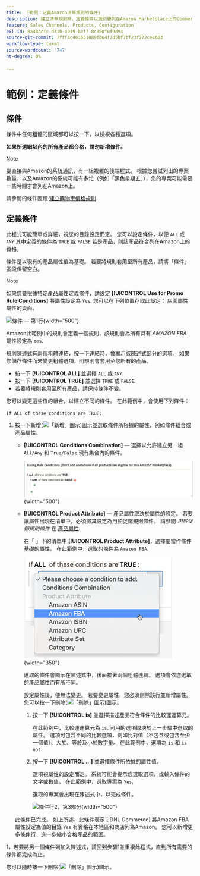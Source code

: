 ```yaml
---
title: 「範例：定義Amazon清單規則的條件」
description: 建立清單規則時，定義條件以識別要列在Amazon Marketplace上的Commerce目錄產品。
feature: Sales Channels, Products, Configuration
exl-id: 8a48acfc-d31b-4919-bef7-8c300f0f9d94
source-git-commit: 7fff4c463551089fb64f2d5bf7bf23f272ce4663
workflow-type: tm+mt
source-wordcount: '747'
ht-degree: 0%

---
```


# 範例：定義條件

## 條件

條件中任何粗體的區域都可以按一下，以檢視各種選項。

**如果所選網站內的所有產品都合格，請勿新增條件。**

>[!NOTE]
>
>要直接與Amazon的系統通訊，有一組複雜的後端程式。 根據您嘗試列出的專案數量，以及Amazon的系統可能有多忙（例如「黑色星期五」），您的專案可能需要一些時間才會列在Amazon上。

請參閱的條件區段 [建立購物車價格規則](https://experienceleague.adobe.com/docs/commerce-admin/marketing/promotions/catalog-rules/price-rules-catalog-create.html).

## 定義條件

此程式可能簡單或詳細，視您的目錄設定而定。 您可以設定條件，以便 `ALL` 或 `ANY` 其中定義的條件為 `TRUE` 或 `FALSE` 若是產品，則該產品符合列在Amazon上的資格。

條件是以現有的產品屬性值為基礎。 若要將規則套用至所有產品，請將「條件」區段保留空白。

>[!NOTE]
>
>如果您要根據特定產品屬性定義條件，請設定 **[!UICONTROL Use for Promo Rule Conditions]** 將屬性設定為 `Yes`. 您可以在下列位置存取此設定： [店面屬性](https://experienceleague.adobe.com/docs/commerce-admin/catalog/product-attributes/product-attributes-add.html) 屬性的頁面。

![條件 — 第1行](assets/ob-listing-rule-conditions-start.png){width="500"}

Amazon此範例中的規則會定義一個規則，該規則會為所有具有 _AMAZON FBA_ 屬性設定為 `Yes`.

規則陳述式有兩個粗體連結，按一下連結時，會顯示該陳述式部分的選項。 如果您儲存條件而未變更粗體選項，則規則會套用至您所有的產品。

- 按一下 **[!UICONTROL ALL]** 並選擇 `ALL` 或 `ANY`.
- 按一下 **[!UICONTROL TRUE]** 並選擇 `TRUE` 或 `FALSE`.
- 若要將規則套用至所有產品，請保持條件不變。

您可以變更這些值的組合，以建立不同的條件。 在此範例中，會使用下列條件：

`If ALL of these conditions are TRUE:`

1. 按一下新增(![「新增」圖示](assets/btn-add-grn.png))圖示並選取條件所根據的屬性，例如條件組合或產品屬性。

   - **[!UICONTROL Conditions Combination]**  — 選擇以允許建立另一組 `All/Any` 和 `True/False` 現有集合內的條件。

     ![條件組合](assets/ob-conditions-combinations.png){width="500"}

   - **[!UICONTROL Product Attribute]**  — 產品屬性取決於屬性的設定。 若要讓屬性出現在清單中，必須將其設定為用於促銷規則條件。 請參閱 _用於促銷規則條件_ 在 [產品屬性](https://experienceleague.adobe.com/docs/commerce-admin/catalog/product-attributes/product-attributes.html).

     在「 」下的清單中 **[!UICONTROL Product Attribute]**，選擇要當作條件基礎的屬性。 在此範例中，選取的條件為 `Amazon FBA`.

     ![條件行2，第2部分](assets/ob-condition-attribute-dropdown.png){width="350"}

     選取的條件會顯示在陳述式中，後面接著兩個粗體連結。 選項會依您選取的產品屬性而有所不同。

     設定屬性後，便無法變更。 若要變更屬性，您必須刪除該行並新增屬性。 您可以按一下刪除(![「刪除」圖示](assets/btn-del-red.png))圖示。

      1. 按一下 **[!UICONTROL is]** 並選擇描述產品符合條件的比較運運算元。

         在此範例中，比較運運算元為 `is`. 可用的選項取決於上一步驟中選取的屬性。 選項可包含不同的比較選項，例如比對值（不包含或包含至少一個值）、大於、等於及小於數字量。 在此範例中，選項為 `is` 和 `is not`.

      1. 按一下 **[!UICONTROL ...]** 並選擇條件所依據的屬性值。

         選項視屬性的設定而定。 系統可能會提示您選取選項，或輸入條件的文字或數值。 在此範例中，選取專案為 `Yes`.

         選取的專案會出現在陳述式中，以完成條件。

         ![條件行2，第3部分](assets/ob-listing-rule-condition-is.png){width="500"}

   此條件已完成。 如上所述，此條件表示 [!DNL Commerce] 將Amazon FBA屬性設定為值的目錄 `Yes` 有資格在本地區和商店列為Amazon。 您可以新增更多條件行，進一步縮小合格產品的範圍。

1，若要將另一個條件列加入陳述式，請回到步驟1並重複此程式，直到所有需要的條件都完成為止。

您可以隨時按一下刪除(![「刪除」圖示](assets/btn-del-red.png))圖示。
